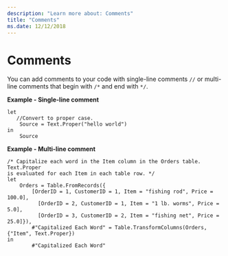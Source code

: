 ```yaml
---
description: "Learn more about: Comments"
title: "Comments"
ms.date: 12/12/2018
---
```

# Comments
You can add comments to your code with single-line comments `//` or multi-line comments that begin with `/*` and end with `*/`.  
  
**Example - Single-line comment**  
  
```powerquery-m  
let  
   //Convert to proper case.  
    Source = Text.Proper("hello world")  
in  
    Source  
```  
**Example - Multi-line comment**  
  
```powerquery-m  
/* Capitalize each word in the Item column in the Orders table. Text.Proper  
is evaluated for each Item in each table row. */  
let  
    Orders = Table.FromRecords({  
        [OrderID = 1, CustomerID = 1, Item = "fishing rod", Price = 100.0],  
          [OrderID = 2, CustomerID = 1, Item = "1 lb. worms", Price = 5.0],  
          [OrderID = 3, CustomerID = 2, Item = "fishing net", Price = 25.0]}),  
        #"Capitalized Each Word" = Table.TransformColumns(Orders, {"Item", Text.Proper})  
in  
        #"Capitalized Each Word"  
```  
